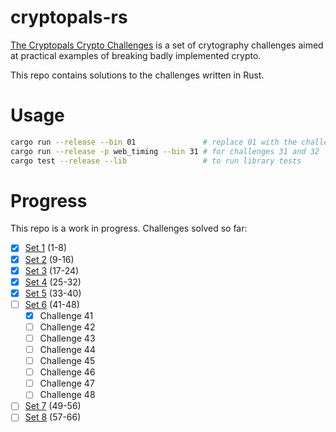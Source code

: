 # cryptopals-rs
[The Cryptopals Crypto Challenges](https://cryptopals.com/) is a set of crytography challenges aimed at practical examples of breaking badly implemented crypto.

This repo contains solutions to the challenges written in Rust.

# Usage
```bash
cargo run --release --bin 01               # replace 01 with the challenge to run
cargo run --release -p web_timing --bin 31 # for challenges 31 and 32
cargo test --release --lib                 # to run library tests
```

# Progress
This repo is a work in progress. Challenges solved so far:
- [x] [Set 1](https://cryptopals.com/sets/1) (1-8)
- [x] [Set 2](https://cryptopals.com/sets/2) (9-16)
- [x] [Set 3](https://cryptopals.com/sets/3) (17-24)
- [x] [Set 4](https://cryptopals.com/sets/4) (25-32)
- [x] [Set 5](https://cryptopals.com/sets/5) (33-40)
- [ ] [Set 6](https://cryptopals.com/sets/6) (41-48)
  - [x] Challenge 41
  - [ ] Challenge 42
  - [ ] Challenge 43
  - [ ] Challenge 44
  - [ ] Challenge 45
  - [ ] Challenge 46
  - [ ] Challenge 47
  - [ ] Challenge 48
- [ ] [Set 7](https://cryptopals.com/sets/7) (49-56)
- [ ] [Set 8](https://cryptopals.com/sets/8) (57-66)
